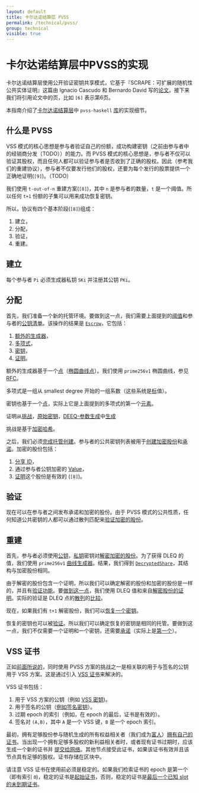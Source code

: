 ```yaml
---
layout: default
title: 卡尔达诺结算层 PVSS
permalink: /technical/pvss/
group: technical
visible: true
---
```

<!-- Reviewed at 18852484704ff4a7ce3fcac2791499c340eb8e02 -->

# 卡尔达诺结算层中PVSS的实现 

卡尔达诺结算层使用公开验证密钥共享模式，它基于『SCRAPE：可扩展的随机性公共实体证明』这篇由 Ignacio Cascudo 和 Bernardo David 写的[论文](https://eprint.iacr.org/2017/216.pdf)。接下来我们将引用论文中的页，比如 `[6]` 表示第6页。

本指南介绍了[卡尔达诺结算层](https://github.com/input-output-hk/cardano-sl/blob/65e295599817ec1f52f225810264d856f882fbb7/core/Pos/Crypto/SecretSharing.hs#L1)中 `pvss-haskell` [库](https://github.com/input-output-hk/pvss-haskell)的实现细节。

## 什么是 PVSS

VSS 模式的核心思想是参与者验证自己的份额，成功构建密钥（之前由参与者中的经销商分发（TODO））的能力。而 PVSS 模式的核心思想是，参与者不仅可以验证其股权，而且任何人都可以验证参与者是否收到了正确的股权。因此（参考我们的重建协议），参与者不仅要发行他们的股权，还要为每个发行的股票提供一个正确地证明(`[9]`)。（TODO）

我们使用 `t-out-of-n` 重建方案(`[8]`)，其中 `n` 是参与者的数量，`t` 是一个阈值。所以任何 `t+1` 份额的子集可以用来成功恢复密钥。

所以，协议有四个基本阶段(`[8]`)组成：

1. 建立，
2. 分配，
3. 验证，
4. 重建。

## 建立

每个参与者 `Pi` 必须生成器私钥 `SKi` 并注册其公钥 `PKi`。

## 分配

首先，我们准备一个新的托管环境。要做到这一点，我们需要上面提到的[阈值](https://github.com/input-output-hk/pvss-haskell/blob/3c3926142c017255aa683256a1c8dd0c36cb9365/src/Crypto/PVSS.hs#L76)和参与者的[公钥清单](https://github.com/input-output-hk/pvss-haskell/blob/3c3926142c017255aa683256a1c8dd0c36cb9365/src/Crypto/PVSS.hs#L175)。该操作的结果是 [`Escrow`](https://github.com/input-output-hk/pvss-haskell/blob/3c3926142c017255aa683256a1c8dd0c36cb9365/src/Crypto/PVSS.hs#L120)，它包括：

1.  [额外的生成器](https://github.com/input-output-hk/pvss-haskell/blob/3c3926142c017255aa683256a1c8dd0c36cb9365/src/Crypto/PVSS.hs#L85)，
2.  [多项式](https://github.com/input-output-hk/pvss-haskell/blob/3c3926142c017255aa683256a1c8dd0c36cb9365/src/Crypto/PVSS/Polynomial.hs#L24)，
3.  [密钥](https://github.com/input-output-hk/pvss-haskell/blob/3c3926142c017255aa683256a1c8dd0c36cb9365/src/Crypto/PVSS.hs#L89)，
4.  [证明](https://github.com/input-output-hk/pvss-haskell/blob/3c3926142c017255aa683256a1c8dd0c36cb9365/src/Crypto/PVSS/DLEQ.hs#L39)。

额外的生成器基于一个[点](https://github.com/input-output-hk/pvss-haskell/blob/3c3926142c017255aa683256a1c8dd0c36cb9365/src/Crypto/PVSS/ECC.hs#L92)（[椭圆曲线点](http://hackage.haskell.org/package/cryptonite-openssl-0.6/docs/Crypto-OpenSSL-ECC.html#t:EcPoint)）。我们使用 `prime256v1` 椭圆曲线，参见 [RFC](https://www.ietf.org/rfc/rfc5480.txt)。

多项式是一组从 smallest degree 开始的一组系数（这些系统是[标](http://hackage.haskell.org/package/cryptonite-0.23/docs/Crypto-PubKey-ECC-P256.html#t:Scalar)值）。

密钥也基于一个[点](https://github.com/input-output-hk/pvss-haskell/blob/3c3926142c017255aa683256a1c8dd0c36cb9365/src/Crypto/PVSS/ECC.hs#L92)，实际上它是上面提到的多项式的第一个[元素](https://github.com/input-output-hk/pvss-haskell/blob/3c3926142c017255aa683256a1c8dd0c36cb9365/src/Crypto/PVSS.hs#L140)。

证明从[挑战](https://github.com/input-output-hk/pvss-haskell/blob/3c3926142c017255aa683256a1c8dd0c36cb9365/src/Crypto/PVSS.hs#L142)，[原始密钥](https://github.com/input-output-hk/pvss-haskell/blob/3c3926142c017255aa683256a1c8dd0c36cb9365/src/Crypto/PVSS.hs#L140)，[DEEQ-参数生成](https://github.com/input-output-hk/pvss-haskell/blob/3c3926142c017255aa683256a1c8dd0c36cb9365/src/Crypto/PVSS.hs#L143)中[生成](https://github.com/input-output-hk/pvss-haskell/blob/3c3926142c017255aa683256a1c8dd0c36cb9365/src/Crypto/PVSS/DLEQ.hs#L62)

挑战是基于[加密哈希](https://github.com/input-output-hk/pvss-haskell/blob/3c3926142c017255aa683256a1c8dd0c36cb9365/src/Crypto/PVSS/ECC.hs#L125)。

之后，我们必须[完成托管创建](https://github.com/input-output-hk/pvss-haskell/blob/3c3926142c017255aa683256a1c8dd0c36cb9365/src/Crypto/PVSS.hs#L168)。参与者的公共密钥列表被用于[创建加密股份](https://github.com/input-output-hk/pvss-haskell/blob/3c3926142c017255aa683256a1c8dd0c36cb9365/src/Crypto/PVSS.hs#L202)和[承诺](https://github.com/input-output-hk/pvss-haskell/blob/3c3926142c017255aa683256a1c8dd0c36cb9365/src/Crypto/PVSS.hs#L202)。加密的股份包括：

1.  [分享 ID](https://github.com/input-output-hk/pvss-haskell/blob/3c3926142c017255aa683256a1c8dd0c36cb9365/src/Crypto/PVSS.hs#L82)，
2.  通过参与者公钥加密的 [Value](https://github.com/input-output-hk/pvss-haskell/blob/3c3926142c017255aa683256a1c8dd0c36cb9365/src/Crypto/PVSS.hs#L99)，
3.  [证明](https://github.com/input-output-hk/pvss-haskell/blob/3c3926142c017255aa683256a1c8dd0c36cb9365/src/Crypto/PVSS.hs#L99)这个股份是有效的 (`[8]`)。

## 验证

现在可以在参与者之间发布承诺和加密的股份。由于 PVSS 模式的公共性质，任何知道公共密钥的人都可以通过散列匹配来[验证加密的股份](https://github.com/input-output-hk/pvss-haskell/blob/3c3926142c017255aa683256a1c8dd0c36cb9365/src/Crypto/PVSS.hs#L249)。

## 重建

首先，参与者必须使用[公钥](https://github.com/input-output-hk/pvss-haskell/blob/3c3926142c017255aa683256a1c8dd0c36cb9365/src/Crypto/PVSS/ECC.hs#L84)，[私钥](https://github.com/input-output-hk/pvss-haskell/blob/3c3926142c017255aa683256a1c8dd0c36cb9365/src/Crypto/PVSS/ECC.hs#L80)密钥对[解密加密的股份](https://github.com/input-output-hk/pvss-haskell/blob/3c3926142c017255aa683256a1c8dd0c36cb9365/src/Crypto/PVSS.hs#L230)。为了获得 DLEQ 的值，我们使用 `prime256v1` [曲线生成器](https://github.com/input-output-hk/pvss-haskell/blob/3c3926142c017255aa683256a1c8dd0c36cb9365/src/Crypto/PVSS/ECC.hs#L156)。结果，我们得到 [`DecryptedShare`](https://github.com/input-output-hk/pvss-haskell/blob/3c3926142c017255aa683256a1c8dd0c36cb9365/src/Crypto/PVSS.hs#L109)，其结构与加密股份相同。

由于解密的股份包含一个证明，所以我们可以确定解密的股份和加密的股份是一样的，并且有[验证功能](https://github.com/input-output-hk/pvss-haskell/blob/3c3926142c017255aa683256a1c8dd0c36cb9365/src/Crypto/PVSS.hs#L260)。要[做到这一点](https://github.com/input-output-hk/pvss-haskell/blob/3c3926142c017255aa683256a1c8dd0c36cb9365/src/Crypto/PVSS/DLEQ.hs#L74)，我们使用 DLEQ 值和来自[解密股份的证明](https://github.com/input-output-hk/pvss-haskell/blob/3c3926142c017255aa683256a1c8dd0c36cb9365/src/Crypto/PVSS.hs#L263)。实际的验证是 DLEQ 点的[散列](https://github.com/input-output-hk/pvss-haskell/blob/3c3926142c017255aa683256a1c8dd0c36cb9365/src/Crypto/PVSS/ECC.hs#L146)的[比较](https://github.com/input-output-hk/pvss-haskell/blob/3c3926142c017255aa683256a1c8dd0c36cb9365/src/Crypto/PVSS/DLEQ.hs#L77)。

现在，如果我们有 `t+1` 解密股份，我们可以[恢复一个密钥](https://github.com/input-output-hk/pvss-haskell/blob/3c3926142c017255aa683256a1c8dd0c36cb9365/src/Crypto/PVSS.hs#L285)。

恢复的密钥也可以被[验证](https://github.com/input-output-hk/pvss-haskell/blob/3c3926142c017255aa683256a1c8dd0c36cb9365/src/Crypto/PVSS.hs#L267)。所以我们可以确定恢复的密钥是相同的托管。要做到这一点，我们不仅需要一个证明和一个密钥，还需要[承诺](https://github.com/input-output-hk/pvss-haskell/blob/3c3926142c017255aa683256a1c8dd0c36cb9365/src/Crypto/PVSS.hs#L268)（实际上是[第一个](https://github.com/input-output-hk/pvss-haskell/blob/3c3926142c017255aa683256a1c8dd0c36cb9365/src/Crypto/PVSS.hs#L278)）。

## VSS 证书

正如[前面所说的](/cardano/differences/#coin-tossing-and-verifiable-secret-sharing)，同时使用 PVSS 方案的挑战之一是相关联的用于与签名的公钥用于 VSS 方案。这是通过引入 [VSS 证书](https://github.com/input-output-hk/cardano-sl/blob/f0de5f1dd31cc4afb0c67a24deca713cf6304814/core/Pos/Core/Vss/Types.hs#L46)来解决的。

VSS 证书包括：

1. 用于 VSS 方案的公钥（例如 [VSS 密钥](https://github.com/input-output-hk/cardano-sl/blob/fefc39f058f5a053fc1e59bc3594bdadf7699ca0/core/Pos/Crypto/SecretSharing.hs#L57))。
2. 用于签名的公钥（[例如签名密钥](https://github.com/input-output-hk/cardano-sl/blob/f0de5f1dd31cc4afb0c67a24deca713cf6304814/core/Pos/Core/Vss/Types.hs#L51)）。
3. 过期 epoch 的索引（例如，在 epoch 的最后，证书是有效的）。
4. 签名对 `(A,B)`，其中 `A` 是一个 VSS 键，`B` 是一个 epoch 索引。

最初，拥有足够股份参与随机生成的所有权益相关者（我们成为[富人](/glossary/#richman)）[拥有自己的证书](https://github.com/input-output-hk/cardano-sl/blob/35c6bff7409472352140f5207a7c79c59d8eaa8f/ssc/Pos/Ssc/GodTossing/Workers.hs#L163)。当出现一个拥有足够多股权的新利益相关者时，或者现有证书过期时，应该生成一个新的证书并 [提交给网络](https://github.com/input-output-hk/cardano-sl/blob/35c6bff7409472352140f5207a7c79c59d8eaa8f/ssc/Pos/Ssc/GodTossing/Workers.hs#L166)。其他节点接受此证书，如果该证书有效并且该节点具有足够的股权。证书存储在区块中。

请注意 VSS 证书在使用前必须是稳定的。如果我们检索证书的 epoch 是第一个（即有索引 `0`)，稳定的证书是[起始证书](https://github.com/input-output-hk/cardano-sl/blob/35c6bff7409472352140f5207a7c79c59d8eaa8f/ssc/Pos/Ssc/GodTossing/Functions.hs#L139)，否则，稳定的证书是[最后一个已知 slot 的未到期证书](https://github.com/input-output-hk/cardano-sl/blob/35c6bff7409472352140f5207a7c79c59d8eaa8f/ssc/Pos/Ssc/GodTossing/Functions.hs#L141)。
